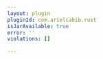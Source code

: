 ```yaml
---
layout: plugin
pluginId: com.arielcabib.rust
isJarAvailable: true
error: ''
violations: []

---
```

